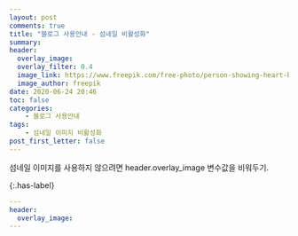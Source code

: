 ```yaml
---
layout: post
comments: true
title: "블로그 사용안내 - 섬네일 비활성화"
summary:
header:
  overlay_image: 
  overlay_filter: 0.4
  image_link: https://www.freepik.com/free-photo/person-showing-heart-by-hands_3241094.htm#page=2&query=winter&position=4
  image_author: freepik
date: 2020-06-24 20:46
toc: false
categories:
    - 블로그 사용안내
tags:
    - 섬네일 이미지 비활성화
post_first_letter: false
---
```

섬네일 이미지를 사용하지 않으려면 header.overlay_image 변수값을 비워두기.

{:.has-label}
```yaml
---
header:
  overlay_image:
---
```